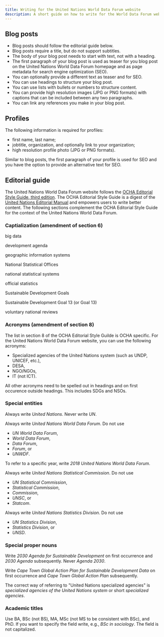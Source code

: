 ```yaml
---
title: Writing for the United Nations World Data Forum website
description: A short guide on how to write for the World Data Forum website.
---
```


## Blog posts

- Blog posts should follow the editorial guide below.
- Blog posts require a title, but do not support subtitles.
- The body of your blog post needs to start with text, not with a heading.
- The first paragraph of your blog post is used as teaser for you blog post on the United Nations World Data Forum homepage and as page metadata for search engine optimization (SEO).
- You can optionally provide a different text as teaser and for SEO.
- You can use headings to structure your blog post.
- You can use lists with bullets or numbers to structure content.
- You can provide high resolution images (JPG or PNG formats) with captions that can be included between any two paragraphs.
- You can link any references you make in your blog post.

## Profiles

The following information is required for profiles:

- first name, last name;
- jobtitle, organization, and optionally link to your organization;
- high resolution profile photo (JPG or PNG formats).

Similar to blog posts, the first paragraph of your profile is used for SEO and you have the option to provide an alternative text for SEO.

## Editorial guide

The United Nations World Data Forum website follows the [OCHA Editorial Style Guide, third edition](https://www.unocha.org/publication/ocha-editorial-style-guide-third-edition). The OCHA Editorial Style Guide is a digest of the [United Nations Editorial Manual](http://www.dgacm.org/editorialmanual/) and empowers users to write better content. The following sections complement the OCHA Editorial Style Guide for the context of the United Nations World Data Forum.

### Captialization (amendment of section 6)

big data

development agenda

geographic information systems

National Statistical Offices

national statistical systems

official statistics

Sustainable Development Goals

Sustainable Development Goal 13 (or Goal 13)

voluntary national reviews

### Acronyms (amendment of section 8)

The list in section 8 of the OCHA Editorial Style Guilde is OCHA specific. For the United Nations World Data Forum website, you can use the following acronyms:

- Specialized agencies of the United Nations system (such as UNDP, UNICEF, etc.),
- DESA,
- NGO/NGOs,
- IT (not ICT).

All other acronyms need to be spelled out in headings and on first occurence outside headings. This includes SDGs and NSOs.

### Special entities

Always write _United Nations_. Never write _UN_.

Always write _United Nations World Data Forum_. Do not use

- _UN World Data Forum_,
- _World Data Forum_,
- _Data Forum_,
- _Forum_, or
- _UNWDF_.

To refer to a specific year, write _2018 United Nations World Data Forum_.

Always write _United Nations Statistical Commission_. Do not use

- _UN Statistical Commission_,
- _Statistical Commission_,
- _Commission_,
- _UNSC_, or
- _Statcom_.

Always write _United Nations Statistics Division_. Do not use

- _UN Statistics Division_,
- _Statistics Division_, or
- _UNSD_.

### Special proper nouns

Write _2030 Agenda for Sustainable Development_ on first occurrence and _2030 Agenda_ subsequently. Never _Agenda 2030_.

Write _Cape Town Global Action Plan for Sustainable Development Data_ on first occurrence and _Cape Town Global Action Plan_ subsequently.

The correct way of referring to "United Nations specialized agencies" is _specialized agencies of the United Nations system_ or short _specialized agencies_.

### Academic titles

Use BA, BSc (not BS), MA, MSc (not MS to be consistent with BSc), and PhD. If you want to specify the field write, e.g., _BSc in sociology_. The field is not capitalized.
